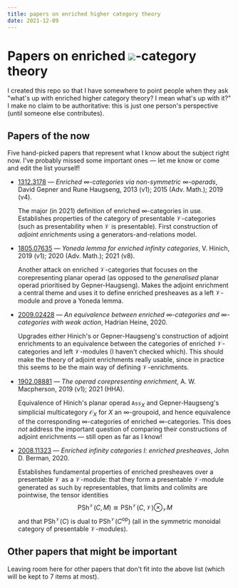 ```yaml
---
title: papers on enriched higher category theory
date: 2021-12-09
---
```


# Papers on enriched <img src="https://render.githubusercontent.com/render/math?math=\infty">-category theory

I created this repo so that I have somewhere to point people when they ask "what's up with enriched higher category theory? I mean what's up with it?" I make no claim to be authoritative: this is just one person's perspective (until someone else contributes).

## Papers of the now

Five hand-picked papers that represent what I know about the subject right now. I've probably missed some important ones &mdash; let me know or come and edit the list yourself!

- [1312.3178](https://arxiv.org/abs/1312.3178) &mdash; *Enriched ∞-categories via non-symmetric ∞-operads*, David Gepner and Rune Haugseng, 2013 (v1); 2015 (Adv. Math.); 2019 (v4).

  The major (in 2021) definition of enriched $\infty$-categories in use. Establishes properties of the category of presentable $\mathcal{V}$-categories (such as presentability when $\mathcal{V}$ is presentable). First construction of *adjoint enrichments* using a generators-and-relations model.

- [1805.07635](https://arxiv.org/abs/1805.07635) &mdash; *Yoneda lemma for enriched infinity categories*, V. Hinich, 2019 (v1); 2020 (Adv. Math.); 2021 (v8).

  Another attack on enriched $\mathcal{V}$-categories that focuses on the corepresenting planar operad (as opposed to the *generalised* planar operad prioritised by Gepner-Haugseng). Makes the adjoint enrichment a central theme and uses it to define enriched presheaves as a left $\mathcal{V}$-module and prove a Yoneda lemma.

- [2009.02428](https://arxiv.org/abs/2009.02428) &mdash; *An equivalence between enriched ∞-categories and ∞-categories with weak action*, Hadrian Heine, 2020.

  Upgrades either Hinich's or Gepner-Haugseng's construction of adjoint enrichments to an equivalence between the categories of enriched $\mathcal{V}$-categories and left $\mathcal{V}$-modules (I haven't checked which). This should make the theory of adjoint enrichments really usable, since in practice this seems to be the main way of defining $\mathcal{V}$-enrichments.

- [1902.08881](https://arxiv.org/abs/1902.08881) &mdash; *The operad corepresenting enrichment,* A. W. Macpherson, 2019 (v1); 2021 (HHA). 

  Equivalence of Hinich's planar operad $\mathtt{Ass}_X$ and Gepner-Haugseng's simplicial multicategory $\mathcal{O}_X$ for $X$ an $\infty$-groupoid, and hence equivalence of the corresponding $\infty$-categories of enriched $\infty$-categories. This does *not* address the important question of comparing their constructions of adjoint enrichments &mdash; still open as far as I know!

- [2008.11323](https://arxiv.org/abs/2008.11323) &mdash; *Enriched infinity categories I: enriched presheaves*, John D. Berman, 2020.

  Establishes fundamental properties of enriched presheaves over a presentable $\mathcal{V}$ as a $\mathcal{V}$-module: that they form a presentable $\mathcal{V}$-module generated as such by representables, that limits and colimits are pointwise, the tensor identities 
  $$
  \mathrm{PSh}^\mathcal{V}(C,M) \cong \mathrm{PSh}^\mathcal{V}(C,\mathcal{V})\otimes_\mathcal{V}M
  $$
  and that $\mathrm{PSh}^\mathcal{V}(C)$ is dual to $\mathrm{PSh}^\mathcal{V}(C^\mathrm{op})$ (all in the symmetric monoidal category of presentable $\mathcal{V}$-modules).

## Other papers that might be important

Leaving room here for other papers that don't fit into the above list (which will be kept to 7 items at most).
